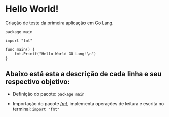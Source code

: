 # Hello World!

Criação de teste da primeira aplicação em Go Lang.

```
package main

import "fmt"

func main() {
	fmt.Printf("Hello World GO Lang!\n")
}
```

## Abaixo está esta a descrição de cada linha e seu respectivo objetivo:

* Definição do pacote: ```package main```

* Importação do pacote [*fmt*](https://golang.org/pkg/fmt/), implementa operações de leitura e escrita no terminal: ```import "fmt"```